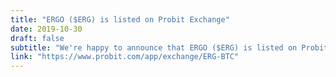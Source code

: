 ```yaml
---
title: "ERGO ($ERG) is listed on Probit Exchange"
date: 2019-10-30
draft: false
subtitle: "We're happy to announce that ERGO ($ERG) is listed on Probit Exchange"
link: "https://www.probit.com/app/exchange/ERG-BTC"
---
```

